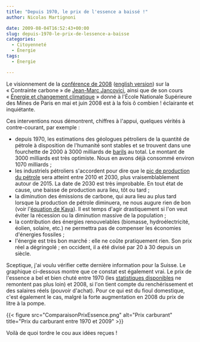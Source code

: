 ```yaml
---
title: "Depuis 1970, le prix de l'essence a baissé !"
author: Nicolas Martignoni

date: 2009-08-04T16:52:43+00:00
slug: depuis-1970-le-prix-de-lessence-a-baisse
categories:
  - Citoyenneté
  - Énergie
tags:
  - Énergie

---
```

Le visionnement de la <a href="https://jancovici.com/videos/16h-du-big-bang-ou-presque-a-nos-jours/">conférence de 2008</a> (<a href="http://storage02.brainsonic.com/customers2/entrecom/20080227_Spie/session_1_uk_new/files/index.html">english version</a>) sur la « Contrainte carbone » de [Jean-Marc Jancovici][1], ainsi que de son cours « <a href="http://www.ensmp.fr/ingenieurcivil/SitesIC/Balado/Climat_som.html">Énergie et changement climatique</a> » donné à l'École Nationale Supérieure des Mines de Paris en mai et juin 2008 est à la fois ô combien ! éclairante et inquiétante.

Ces interventions nous démontrent, chiffres à l'appui, quelques vérités à contre-courant, par exemple :

  * depuis 1970, les estimations des géologues pétroliers de la quantité de pétrole à disposition de l'humanité sont stables et se trouvent dans une fourchette de 2000 à 3000 milliards de [barils][2] au total. Le montant de 3000 milliards est très optimiste. Nous en avons déjà consommé environ 1070 milliards ;
  * les industriels pétroliers s'accordent pour dire que le [pic de production du pétrole][3] sera atteint entre 2010 et 2030, plus vraisemblablement autour de 2015. La date de 2030 est très improbable. En tout état de cause, une baisse de production aura lieu, tôt ou tard ;
  * la diminution des émissions de carbone, qui aura lieu au plus tard lorsque la production de pétrole diminuera, ne nous augure rien de bon (voir l'[équation de Kaya][4]). Il est temps d'agir drastiquement si l'on veut éviter la récession ou la diminution massive de la population ;
  * la contribution des énergies renouvelables (biomasse, hydroélectricité, éolien, solaire, etc.) ne permettra pas de compenser les économies d'énergies fossiles ;
  * l'énergie est très bon marché : elle ne coûte pratiquement rien. Son prix réel a dégringolé ; en occident, il a été divisé par 20 à 30 depuis un siècle.

Sceptique, j'ai voulu vérifier cette dernière information pour la Suisse. Le graphique ci-dessous montre que ce constat est également vrai. Le prix de l'essence a bel et bien chuté entre 1970 (les [statistiques disponibles][5] ne remontent pas plus loin) et 2008, si l'on tient compte du renchérissement et des salaires réels (pouvoir d'achat). Pour ce qui est du fioul domestique, c'est également le cas, malgré la forte augmentation en 2008 du prix de litre à la pompe.

{{< figure src="ComparaisonPrixEssence.png" alt="Prix carburant" title="Prix du carburant entre 1970 et 2009" >}}

Voilà de quoi tordre le cou aux idées reçues !

 [1]: https://jancovici.com
 [2]: https://fr.wikipedia.org/wiki/Baril
 [3]: https://jancovici.com/transition-energetique/petrole/a-quand-le-pic-de-production-mondial-pour-le-petrole/
 [4]: https://fr.wikipedia.org/wiki/%C3%89quation_de_Kaya
 [5]: https://www.bfs.admin.ch/bfs/fr/home/statistiques/prix/indice-prix-consommation/resultats-ipc.html

<!--more-->
